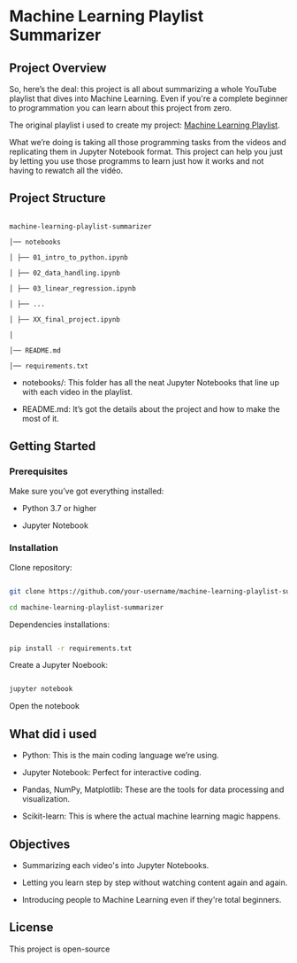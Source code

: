 # Machine Learning Playlist Summarizer



## Project Overview

So, here’s the deal: this project is all about summarizing a whole YouTube playlist that dives into Machine Learning. Even if you're a complete beginner to programmation you can learn about this project from zero. 



The original playlist i used to create my project: [Machine Learning Playlist](https://youtube.com/playlist?list=PLO_fdPEVlfKqMDNmCFzQISI2H_nJcEDJq&si=wZDqCQoAyo7f8qpP).



What we’re doing is taking all those programming tasks from the videos and replicating them in Jupyter Notebook format. This project can help you just by letting you use those programms to learn just how it works and not having to rewatch all the vidéo.



## Project Structure

```

machine-learning-playlist-summarizer

│── notebooks

│ ├── 01_intro_to_python.ipynb

│ ├── 02_data_handling.ipynb

│ ├── 03_linear_regression.ipynb

│ ├── ...

│ ├── XX_final_project.ipynb

│

│── README.md

│── requirements.txt

```

- notebooks/: This folder has all the neat Jupyter Notebooks that line up with each video in the playlist.

- README.md: It’s got the details about the project and how to make the most of it.



## Getting Started

### Prerequisites

Make sure you’ve got everything installed:

- Python 3.7 or higher

- Jupyter Notebook



### Installation

Clone repository:

```sh

git clone https://github.com/your-username/machine-learning-playlist-summarizer.git

cd machine-learning-playlist-summarizer

```

Dependencies installations:

```sh

pip install -r requirements.txt

```

Create a Jupyter Noebook:

```sh

jupyter notebook

```

Open the notebook 



## What did i used

- Python: This is the main coding language we’re using.

- Jupyter Notebook: Perfect for interactive coding.

- Pandas, NumPy, Matplotlib: These are the tools for data processing and visualization.

- Scikit-learn: This is where the actual machine learning magic happens.



## Objectives 

- Summarizing each video's into Jupyter Notebooks.

- Letting you learn step by step without watching content again and again.

- Introducing people to Machine Learning even if they're total beginners.



## License

This project is open-source
